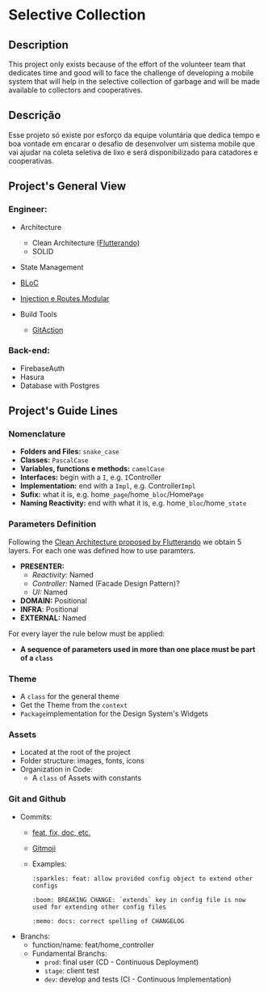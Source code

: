 # Selective Collection

## Description

This project only exists because of the effort of the volunteer team that dedicates time and 
good will to face the challenge of developing a mobile system that will help in the selective 
collection of garbage and will be made available to collectors and cooperatives.

## Descrição

Esse projeto só existe por esforço da equipe voluntária que dedica tempo e boa vontade 
em encarar o desafio de desenvolver um sistema mobile que vai  ajudar na coleta seletiva 
de lixo e será disponibilizado para catadores e cooperativas.

## Project's General View 

### Engineer:

- Architecture
  - Clean Architecture [(Flutterando)](https://github.com/Flutterando/Clean-Dart)
  - SOLID
  	
- State Management 
 - [BLoC](https://pub.dev/packages/flutter_bloc)
 - [Injection e Routes Modular](https://pub.dev/packages/flutter_modular)

- Build Tools	
  - [GitAction](https://github.com/features/actions)

### Back-end:
   - FirebaseAuth
   - Hasura 
   - Database with Postgres


## Project's Guide Lines

### Nomenclature

- **Folders and Files:** `snake_case`
- **Classes:** `PascalCase`
- **Variables, functions e methods:** `camelCase`
- **Interfaces:** begin with a `I`, e.g. `I`Controller
- **Implementation:** end with a `Impl`, e.g. Controller`Impl`
- **Sufix:** what it is, e.g. home`_page`/home`_bloc`/Home`Page` 
- **Naming Reactivity:** end with what it is, e.g. home`_bloc`/home`_state`

### Parameters Definition

Following the [Clean Architecture proposed by Flutterando](https://github.com/Flutterando/Clean-Dart#clean-dart-1) we obtain 5 layers. For each one was defined how to use paramters.

- **PRESENTER:**
    - *Reactivity:* Named
    - *Controller:* Named (Facade Design Pattern)?
    - *UI:* Named  
- **DOMAIN:** Positional
- **INFRA**: Positional
- **EXTERNAL:** Named

For every layer the rule below must be applied:
- **A sequence of parameters used in more than one place must be part of a `class`**

### Theme

- A `class` for the general theme 
- Get the Theme from the `context`
- `Package`implementation for the Design System's Widgets

### Assets

- Located at the root of the project
- Folder structure: images, fonts, ícons
- Organization in Code:
    - A `class` of Assets with constants

### Git and Github
- Commits: 
    - [feat, fix, doc, etc.](https://www.conventionalcommits.org/pt-br/v1.0.0/)
    - [Gitmoji](https://gitmoji.dev/)
    - Examples:

        ```
        :sparkles: feat: allow provided config object to extend other configs

        :boom: BREAKING CHANGE: `extends` key in config file is now used for extending other config files

        :memo: docs: correct spelling of CHANGELOG
        ```
- Branchs:
    - function/name: feat/home_controller
    - Fundamental Branchs:
        - `prod`: final user (CD - Continuous Deployment)
        - `stage`: client test
        - `dev`: develop and tests (CI - Continuous Implementation)


